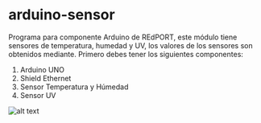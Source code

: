 # arduino-sensor
Programa para componente Arduino de REdPORT, este módulo tiene sensores de temperatura, humedad y UV, los valores de los sensores son obtenidos mediante. Primero debes tener los siguientes componentes:

1. Arduino UNO
2. Shield Ethernet
3. Sensor Temperatura y Húmedad 
4. Sensor UV


![alt text](http://fritzing.org/media/fritzing-repo/projects/t/temperature-sensor-using-tmp102/images/temperature%20sensor%20using%20TMP102.jpg "Fritzing")
